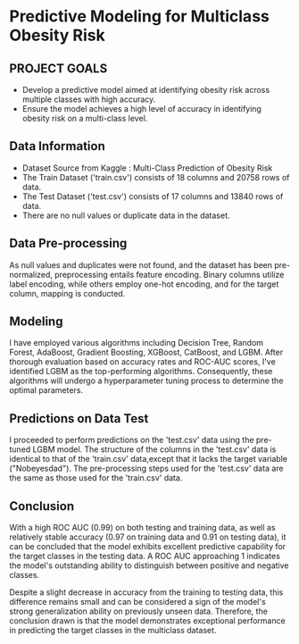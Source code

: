 # Predictive Modeling for Multiclass Obesity Risk
## PROJECT GOALS
- Develop a predictive model aimed at identifying obesity risk across multiple classes with high accuracy.
- Ensure the model achieves a high level of accuracy in identifying obesity risk on a multi-class level.

## Data Information
- Dataset Source from Kaggle : Multi-Class Prediction of Obesity Risk
- The Train Dataset ('train.csv') consists of 18 columns and 20758 rows of data.
- The Test Dataset ('test.csv') consists of 17 columns and 13840 rows of data.
- There are no null values or duplicate data in the dataset.

## Data Pre-processing
As null values and duplicates were not found, and the dataset has been pre-normalized, preprocessing entails feature encoding. 
Binary columns utilize label encoding, while others employ one-hot encoding, and for the target column, mapping is conducted.

## Modeling
I have employed various algorithms including Decision Tree, Random Forest, AdaBoost, Gradient Boosting, XGBoost, CatBoost, and LGBM. 
After thorough evaluation based on accuracy rates and ROC-AUC scores, I've identified LGBM as the top-performing algorithms. 
Consequently, these algorithms will undergo a hyperparameter tuning process to determine the optimal parameters.

## Predictions on Data Test
I proceeded to perform predictions on the 'test.csv' data using the pre-tuned LGBM model. The structure of the columns in the 'test.csv' data 
is identical to that of the 'train.csv' data,except that it lacks the target variable ("Nobeyesdad").
The pre-processing steps used for the 'test.csv' data are the same as those used for the 'train.csv' data.

## Conclusion
With a high ROC AUC (0.99) on both testing and training data, as well as relatively stable accuracy (0.97 on training data and 0.91 on testing data), 
it can be concluded that the model exhibits excellent predictive capability for the target classes in the testing data. A ROC AUC approaching 1 indicates the model's 
outstanding ability to distinguish between positive and negative classes. 

Despite a slight decrease in accuracy from the training to testing data, this difference remains small and can be considered a sign of the model's strong 
generalization ability on previously unseen data. Therefore, the conclusion drawn is that the model demonstrates exceptional performance in predicting 
the target classes in the multiclass dataset.













